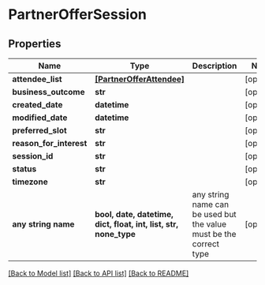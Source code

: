 # PartnerOfferSession


## Properties
Name | Type | Description | Notes
------------ | ------------- | ------------- | -------------
**attendee_list** | [**[PartnerOfferAttendee]**](PartnerOfferAttendee.md) |  | [optional] 
**business_outcome** | **str** |  | [optional] 
**created_date** | **datetime** |  | [optional] 
**modified_date** | **datetime** |  | [optional] 
**preferred_slot** | **str** |  | [optional] 
**reason_for_interest** | **str** |  | [optional] 
**session_id** | **str** |  | [optional] 
**status** | **str** |  | [optional] 
**timezone** | **str** |  | [optional] 
**any string name** | **bool, date, datetime, dict, float, int, list, str, none_type** | any string name can be used but the value must be the correct type | [optional]

[[Back to Model list]](../README.md#documentation-for-models) [[Back to API list]](../README.md#documentation-for-api-endpoints) [[Back to README]](../README.md)


